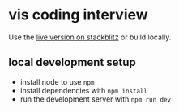 # vis coding interview

Use the [live version on stackblitz](https://stackblitz.com/github/joshuarrrrr/vis-coding-interview) or build locally.

## local development setup

- install node to use `npm`
- install dependencies with `npm install`
- run the development server with `npm run dev`
